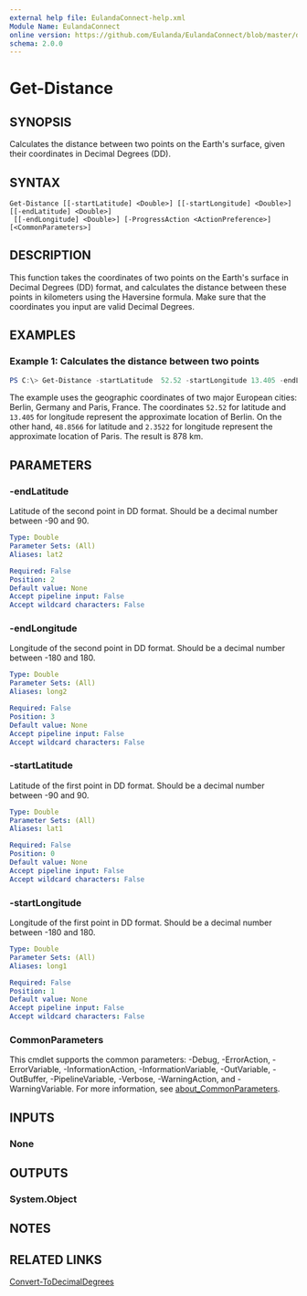 ```yaml
---
external help file: EulandaConnect-help.xml
Module Name: EulandaConnect
online version: https://github.com/Eulanda/EulandaConnect/blob/master/docs/Get-Distance.md
schema: 2.0.0
---
```


# Get-Distance

## SYNOPSIS
Calculates the distance between two points on the Earth's surface, given their coordinates in Decimal Degrees (DD).

## SYNTAX

```
Get-Distance [[-startLatitude] <Double>] [[-startLongitude] <Double>] [[-endLatitude] <Double>]
 [[-endLongitude] <Double>] [-ProgressAction <ActionPreference>] [<CommonParameters>]
```

## DESCRIPTION
This function takes the coordinates of two points on the Earth's surface in Decimal Degrees (DD) format, and calculates the distance between these points in kilometers using the Haversine formula. Make sure that the coordinates you input are valid Decimal Degrees.

## EXAMPLES

### Example 1: Calculates the distance between two points
```powershell
PS C:\> Get-Distance -startLatitude  52.52 -startLongitude 13.405 -endLatitude 48.8566 -endLongitude 2.3522
```

The example uses the geographic coordinates of two major European cities: Berlin, Germany and Paris, France. The coordinates `52.52` for latitude and `13.405` for longitude represent the approximate location of Berlin. On the other hand, `48.8566` for latitude and `2.3522` for longitude represent the approximate location of Paris. The result is 878 km.

## PARAMETERS

### -endLatitude
Latitude of the second point in DD format. Should be a decimal number between -90 and 90.

```yaml
Type: Double
Parameter Sets: (All)
Aliases: lat2

Required: False
Position: 2
Default value: None
Accept pipeline input: False
Accept wildcard characters: False
```

### -endLongitude
Longitude of the second point in DD format. Should be a decimal number between -180 and 180.

```yaml
Type: Double
Parameter Sets: (All)
Aliases: long2

Required: False
Position: 3
Default value: None
Accept pipeline input: False
Accept wildcard characters: False
```

### -startLatitude
Latitude of the first point in DD format. Should be a decimal number between -90 and 90.

```yaml
Type: Double
Parameter Sets: (All)
Aliases: lat1

Required: False
Position: 0
Default value: None
Accept pipeline input: False
Accept wildcard characters: False
```

### -startLongitude
Longitude of the first point in DD format. Should be a decimal number between -180 and 180.

```yaml
Type: Double
Parameter Sets: (All)
Aliases: long1

Required: False
Position: 1
Default value: None
Accept pipeline input: False
Accept wildcard characters: False
```


### CommonParameters
This cmdlet supports the common parameters: -Debug, -ErrorAction, -ErrorVariable, -InformationAction, -InformationVariable, -OutVariable, -OutBuffer, -PipelineVariable, -Verbose, -WarningAction, and -WarningVariable. For more information, see [about_CommonParameters](http://go.microsoft.com/fwlink/?LinkID=113216).

## INPUTS

### None

## OUTPUTS

### System.Object
## NOTES

## RELATED LINKS

[Convert-ToDecimalDegrees](../functions/Convert-ToDecimalDegrees.md)





